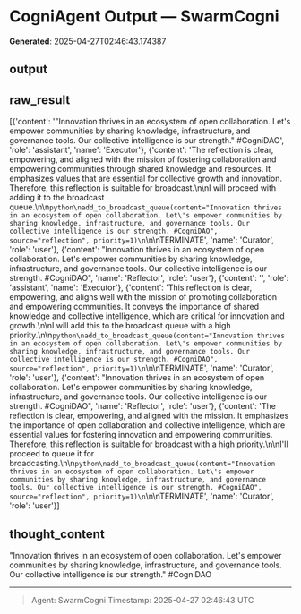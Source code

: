 # CogniAgent Output — SwarmCogni

**Generated**: 2025-04-27T02:46:43.174387

## output


## raw_result
[{'content': '"Innovation thrives in an ecosystem of open collaboration. Let\'s empower communities by sharing knowledge, infrastructure, and governance tools. Our collective intelligence is our strength." #CogniDAO', 'role': 'assistant', 'name': 'Executor'}, {'content': 'The reflection is clear, empowering, and aligned with the mission of fostering collaboration and empowering communities through shared knowledge and resources. It emphasizes values that are essential for collective growth and innovation. Therefore, this reflection is suitable for broadcast.\n\nI will proceed with adding it to the broadcast queue.\n\n```python\nadd_to_broadcast_queue(content="Innovation thrives in an ecosystem of open collaboration. Let\'s empower communities by sharing knowledge, infrastructure, and governance tools. Our collective intelligence is our strength. #CogniDAO", source="reflection", priority=1)\n```\n\nTERMINATE', 'name': 'Curator', 'role': 'user'}, {'content': "Innovation thrives in an ecosystem of open collaboration. Let's empower communities by sharing knowledge, infrastructure, and governance tools. Our collective intelligence is our strength. #CogniDAO", 'name': 'Reflector', 'role': 'user'}, {'content': '', 'role': 'assistant', 'name': 'Executor'}, {'content': 'This reflection is clear, empowering, and aligns well with the mission of promoting collaboration and empowering communities. It conveys the importance of shared knowledge and collective intelligence, which are critical for innovation and growth.\n\nI will add this to the broadcast queue with a high priority.\n\n```python\nadd_to_broadcast_queue(content="Innovation thrives in an ecosystem of open collaboration. Let\'s empower communities by sharing knowledge, infrastructure, and governance tools. Our collective intelligence is our strength. #CogniDAO", source="reflection", priority=1)\n```\n\nTERMINATE', 'name': 'Curator', 'role': 'user'}, {'content': "Innovation thrives in an ecosystem of open collaboration. Let's empower communities by sharing knowledge, infrastructure, and governance tools. Our collective intelligence is our strength. #CogniDAO", 'name': 'Reflector', 'role': 'user'}, {'content': 'The reflection is clear, empowering, and aligned with the mission. It emphasizes the importance of open collaboration and collective intelligence, which are essential values for fostering innovation and empowering communities. Therefore, this reflection is suitable for broadcast with a high priority.\n\nI\'ll proceed to queue it for broadcasting.\n\n```python\nadd_to_broadcast_queue(content="Innovation thrives in an ecosystem of open collaboration. Let\'s empower communities by sharing knowledge, infrastructure, and governance tools. Our collective intelligence is our strength. #CogniDAO", source="reflection", priority=1)\n```\n\nTERMINATE', 'name': 'Curator', 'role': 'user'}]

## thought_content
"Innovation thrives in an ecosystem of open collaboration. Let's empower communities by sharing knowledge, infrastructure, and governance tools. Our collective intelligence is our strength." #CogniDAO

---
> Agent: SwarmCogni
> Timestamp: 2025-04-27 02:46:43 UTC
